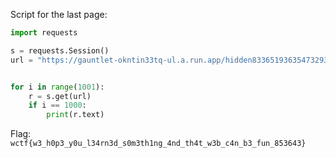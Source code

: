 Script for the last page:

```py
import requests

s = requests.Session()
url = "https://gauntlet-okntin33tq-ul.a.run.app/hidden83365193635473293"


for i in range(1001):
	r = s.get(url)
	if i == 1000:
		print(r.text)

```


Flag: `wctf{w3_h0p3_y0u_l34rn3d_s0m3th1ng_4nd_th4t_w3b_c4n_b3_fun_853643}`
